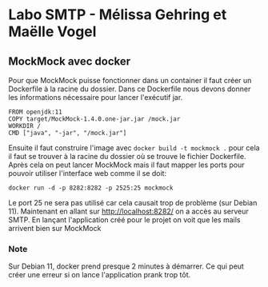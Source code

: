 # Labo SMTP - Mélissa Gehring et Maëlle Vogel

## MockMock avec docker

Pour que MockMock puisse fonctionner dans un container il faut créer un Dockerfile à la racine du dossier.
Dans ce Dockerfile nous devons donner les informations nécessaire pour lancer l'exécutif jar.

    FROM openjdk:11
    COPY target/MockMock-1.4.0.one-jar.jar /mock.jar
    WORKDIR /
    CMD ["java", "-jar", "/mock.jar"]


Ensuite il faut construire l'image avec ``docker build -t mockmock .`` pour cela il faut se trouver à la racine du dossier
où se trouve le fichier Dockerfile.
Après cela on peut lancer MockMock mais il faut mapper les ports pour pouvoir utiliser l'interface web comme il se doit:

``docker run -d -p 8282:8282 -p 2525:25 mockmock``

Le port 25 ne sera pas utilisé car cela causait trop de problème (sur Debian 11).
Maintenant en allant sur [http://localhost:8282/](http://localhost:8282/) on a accès au serveur SMTP.
En lançant l'application créé pour le projet on voit que les mails arrivent bien sur MockMock

### Note

Sur Debian 11, docker prend presque 2 minutes à démarrer. Ce qui peut créer une erreur si on lance l'application prank trop tôt.